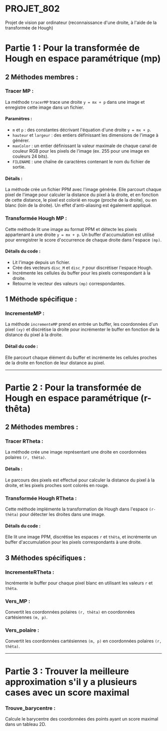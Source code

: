 # PROJET_802
Projet de vision par ordinateur (reconnaissance d'une droite, à l'aide de la transformée de Hough)

# Partie 1 : Pour la transformée de Hough en espace paramétrique (mp)

## 2 Méthodes membres :

### Tracer MP :
La méthode `tracerMP` trace une droite `y = mx + p` dans une image et enregistre cette image dans un fichier.

#### Paramètres :
- `m` et `p` : des constantes décrivant l'équation d'une droite `y = mx + p`.
- `hauteur` et `largeur` : des entiers définissant les dimensions de l'image à générer.
- `maxColor` : un entier définissant la valeur maximale de chaque canal de couleur RGB pour les pixels de l'image (ex. 255 pour une image en couleurs 24 bits).
- `FILENAME` : une chaîne de caractères contenant le nom du fichier de sortie.

#### Détails :
La méthode crée un fichier PPM avec l'image générée. Elle parcourt chaque pixel de l'image pour calculer la distance du pixel à la droite, et en fonction de cette distance, le pixel est colorié en rouge (proche de la droite), ou en blanc (loin de la droite). Un effet d'anti-aliasing est également appliqué.

### Transformée Hough MP :
Cette méthode lit une image au format PPM et détecte les pixels appartenant à une droite `y = mx + p`. Un buffer d'accumulation est utilisé pour enregistrer le score d'occurrence de chaque droite dans l'espace `(mp)`.

#### Détails du code :
- Lit l'image depuis un fichier.
- Crée des vecteurs `disc_M` et `disc_P` pour discrétiser l'espace Hough.
- Incrémente les cellules du buffer pour les pixels correspondant à la droite.
- Retourne le vecteur des valeurs `(mp)` correspondantes.

## 1 Méthode spécifique :

### IncrementeMP :
La méthode `incrementeMP` prend en entrée un buffer, les coordonnées d'un pixel `(xy)` et discrétise la droite pour incrémenter le buffer en fonction de la distance du pixel à la droite.

#### Détail du code :
Elle parcourt chaque élément du buffer et incrémente les cellules proches de la droite en fonction de leur distance au pixel.

---

# Partie 2 : Pour la transformée de Hough en espace paramétrique (r-thêta)

## 2 Méthodes membres :

### Tracer RTheta :
La méthode crée une image représentant une droite en coordonnées polaires `(r, thêta)`.

#### Détails :
Le parcours des pixels est effectué pour calculer la distance du pixel à la droite, et les pixels proches sont colorés en rouge.

### Transformée Hough RTheta :
Cette méthode implémente la transformation de Hough dans l'espace `(r-thêta)` pour détecter les droites dans une image.

#### Détails du code :
Elle lit une image PPM, discrétise les espaces `r` et `thêta`, et incrémente un buffer d'accumulation pour les pixels correspondants à une droite.

## 3 Méthodes spécifiques :

### IncrementeRTheta :
Incrémente le buffer pour chaque pixel blanc en utilisant les valeurs `r` et `thêta`.

### Vers_MP :
Convertit les coordonnées polaires `(r, thêta)` en coordonnées cartésiennes `(m, p)`.

### Vers_polaire :
Convertit les coordonnées cartésiennes `(m, p)` en coordonnées polaires `(r, thêta)`.

---

# Partie 3 : Trouver la meilleure approximation s'il y a plusieurs cases avec un score maximal

### Trouve_barycentre :
Calcule le barycentre des coordonnées des points ayant un score maximal dans un tableau 2D.
